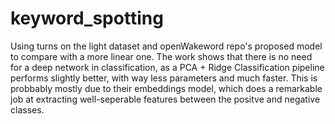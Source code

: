 # keyword_spotting
Using turns on the light dataset and openWakeword repo's proposed model to compare with a more linear one.
The work shows that there is no need for a deep network in classification, as a PCA + Ridge Classification pipeline performs slightly better, with way less parameters and much faster.
This is probbably mostly due to their embeddings model, which does a remarkable job at extracting well-seperable features between the positve and negative classes.
